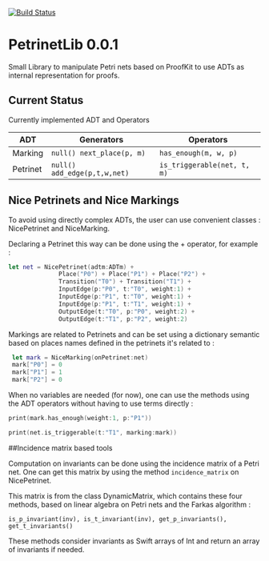 [![Build Status](https://travis-ci.org/Dexter9313/PetriNetLib.svg?branch=master)](https://travis-ci.org/Dexter9313/PetriNetLib)

# PetrinetLib 0.0.1

Small Library to manipulate Petri nets based on ProofKit to use ADTs as internal representation for proofs.

## Current Status
Currently implemented ADT and Operators

|ADT|Generators|Operators|
|---|----------|---------|
|Marking|```null() next_place(p, m)```|```has_enough(m, w, p)```|
|Petrinet|```null() add_edge(p,t,w,net)```|```is_triggerable(net, t, m)```|

## Nice Petrinets and Nice Markings

To avoid using directly complex ADTs, the user can use convenient classes : NicePetrinet and NiceMarking.

Declaring a Petrinet this way can be done using the + operator, for example :

```swift
let net = NicePetrinet(adtm:ADTm) +
              Place("P0") + Place("P1") + Place("P2") +
              Transition("T0") + Transition("T1") +
              InputEdge(p:"P0", t:"T0", weight:1) +
              InputEdge(p:"P1", t:"T0", weight:1) +
              InputEdge(p:"P1", t:"T1", weight:1) +
              OutputEdge(t:"T0", p:"P0", weight:2) +
              OutputEdge(t:"T1", p:"P2", weight:2)
```

Markings are related to Petrinets and can be set using a dictionary semantic based on places names defined in the petrinets it's related to :

```swift
 let mark = NiceMarking(onPetrinet:net)
 mark["P0"] = 0
 mark["P1"] = 1
 mark["P2"] = 0
```

When no variables are needed (for now), one can use the methods using the ADT operators without having to use terms directly :

```swift
print(mark.has_enough(weight:1, p:"P1"))

print(net.is_triggerable(t:"T1", marking:mark))
```

##Incidence matrix based tools

Computation on invariants can be done using the incidence matrix of a Petri net.
One can get this matrix by using the method ```incidence_matrix``` on NicePetrinet.

This matrix is from the class DynamicMatrix, which contains these four methods, based on linear algebra on Petri nets and the Farkas algorithm :

```is_p_invariant(inv), is_t_invariant(inv), get_p_invariants(), get_t_invariants()```

These methods consider invariants as Swift arrays of Int and return an array of invariants if needed.
